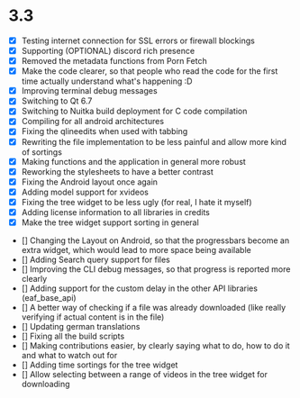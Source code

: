 # 3.3
- [x] Testing internet connection for SSL errors or firewall blockings
- [x] Supporting (OPTIONAL) discord rich presence
- [x] Removed the metadata functions from Porn Fetch
- [x] Make the code clearer, so that people who read the code for the first time actually understand what's happening :D
- [x] Improving terminal debug messages
- [x] Switching to Qt 6.7
- [x] Switching to Nuitka build deployment for C code compilation
- [x] Compiling for all android architectures
- [x] Fixing the qlineedits when used with tabbing
- [x] Rewriting the file implementation to be less painful and allow more kind of sortings
- [x] Making functions and the application in general more robust
- [x] Reworking the stylesheets to have a better contrast
- [x] Fixing the Android layout once again
- [x] Adding model support for xvideos
- [x] Fixing the tree widget to be less ugly (for real, I hate it myself)
- [x] Adding license information to all libraries in credits
- [x] Make the tree widget support sorting in general
- [] Changing the Layout on Android, so that the progressbars become an extra widget, which would lead to more
  space being available
- [] Adding Search query support for files
- [] Improving the CLI debug messages, so that progress is reported more clearly
- [] Adding support for the custom delay in the other API libraries (eaf_base_api)
- [] A better way of checking if a file was already downloaded (like really verifying if actual content is in the file)
- [] Updating german translations
- [] Fixing all the build scripts
- [] Making contributions easier, by clearly saying what to do, how to do it and what to watch out for
- [] Adding time sortings for the tree widget
- [] Allow selecting between a range of videos in the tree widget for downloading